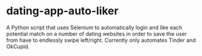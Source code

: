 # dating-app-auto-liker
A Python script that uses Selenium to automatically login and like each potential match on a number of dating websites in order to save the user from have to endlessly swipe left/right. Currently only automates Tinder and OkCupid.
